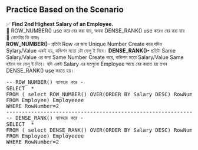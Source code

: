 ##                         Practice Based on the Scenario

✅  <b>Find 2nd Highest Salary of an Employee. </b><br> 
💠 ROW_NUMBER() use করে বের করা যায়, অথবা DENSE_RANK() use করেও বের করা যায় <br> 
💠 কোনটার কি কাজঃ <br> <b>ROW_NUMBER()- </b> প্রতিটা Row এর জন্য Unique Number Create করে যদিও Sylary/Value একই হয়, কন্ডিশন মতো ১টা ভেলু ই দিবে।  <b>DENSE_RANK()-</b> প্রতিটা Same Salary/Value এর জন্য Same Number Create করে, কন্ডিশন মতো Salary/Value Same হইলে সব ভেলু ই দিবে। যদি একই Salary এর যতগুলো Employee আছে বের করতে হয় তখন DENSE_RANK() use করতে হয়। 
<pre>
-- ROW_NUMBER() ব্যাবহার করে -  
SELECT  *
FROM ( select ROW_NUMBER() OVER(ORDER BY Salary DESC) RowNumber, salary 
FROM Employee) Employeeee
WHERE RowNumber=2
---------------------------------------------------------------------------------
-- DENSE_RANK() ব্যাবহার করে - 
SELECT  *
FROM ( select DENSE_RANK() OVER(ORDER BY Salary DESC) RowNumber, salary 
FROM Employee) Employeeee
WHERE RowNumber=2

</pre>
